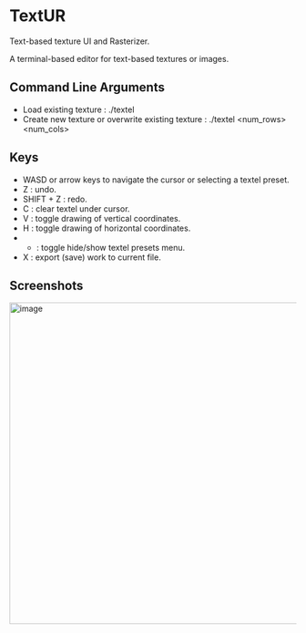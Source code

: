 # TextUR

Text-based texture UI and Rasterizer.

A terminal-based editor for text-based textures or images.

## Command Line Arguments

 * Load existing texture : ./textel <filename>
 * Create new texture or overwrite existing texture : ./textel <filename> <num_rows> <num_cols>

## Keys

 * WASD or arrow keys to navigate the cursor or selecting a textel preset.
 * Z : undo.
 * SHIFT + Z : redo.
 * C : clear textel under cursor.
 * V : toggle drawing of vertical coordinates.
 * H : toggle drawing of horizontal coordinates.
 * - : toggle hide/show textel presets menu.
 * X : export (save) work to current file.

## Screenshots

<img width="564" alt="image" src="https://github.com/razterizer/TextUR/assets/32767250/1628f6b5-0956-4c56-b307-13a5a4dea5e7">
